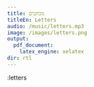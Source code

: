```yaml
---
title: מכתבים
titleEn: Letters
audio: /music/letters.mp3
image: /images/letters.png
output:
  pdf_document: 
    latex_engine: xelatex
dir: rtl
---
```



:letters